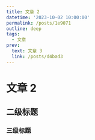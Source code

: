 ```yaml
---
title: 文章 2
datetime: '2023-10-02 10:00:00'
permalink: /posts/1e9071
outline: deep
tags:
  - 文章
prev:
  text: 文章 3
  link: /posts/d4bad3
---
```


# 文章 2

## 二级标题

### 三级标题
